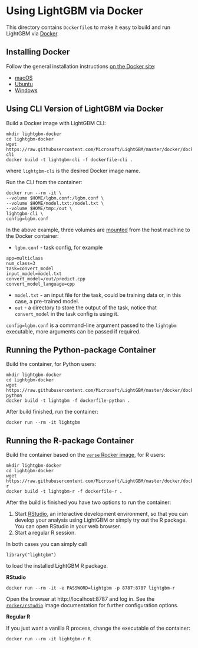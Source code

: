﻿# Using LightGBM via Docker

This directory contains `Dockerfile`s to make it easy to build and run LightGBM via [Docker](https://www.docker.com/).

## Installing Docker

Follow the general installation instructions [on the Docker site](https://docs.docker.com/install/):

* [macOS](https://docs.docker.com/docker-for-mac/install/)
* [Ubuntu](https://docs.docker.com/install/linux/docker-ce/ubuntu/)
* [Windows](https://docs.docker.com/docker-for-windows/install/)

## Using CLI Version of LightGBM via Docker

Build a Docker image with LightGBM CLI:

```
mkdir lightgbm-docker
cd lightgbm-docker
wget https://raw.githubusercontent.com/Microsoft/LightGBM/master/docker/dockerfile-cli
docker build -t lightgbm-cli -f dockerfile-cli .
```

where `lightgbm-cli` is the desired Docker image name.

Run the CLI from the container:

```
docker run --rm -it \
--volume $HOME/lgbm.conf:/lgbm.conf \
--volume $HOME/model.txt:/model.txt \
--volume $HOME/tmp:/out \
lightgbm-cli \
config=lgbm.conf
```

In the above example, three volumes are [mounted](https://docs.docker.com/engine/reference/commandline/run/#mount-volume--v---read-only)
from the host machine to the Docker container:

* `lgbm.conf` - task config, for example

```
app=multiclass
num_class=3
task=convert_model
input_model=model.txt
convert_model=/out/predict.cpp
convert_model_language=cpp
```

* `model.txt` - an input file for the task, could be training data or, in this case, a pre-trained model.
* `out` - a directory to store the output of the task, notice that `convert_model` in the task config is using it.

`config=lgbm.conf` is a command-line argument passed to the `lightgbm` executable, more arguments can be passed if required.

## Running the Python-package Сontainer

Build the container, for Python users:

```
mkdir lightgbm-docker
cd lightgbm-docker
wget https://raw.githubusercontent.com/Microsoft/LightGBM/master/docker/dockerfile-python
docker build -t lightgbm -f dockerfile-python .
```

After build finished, run the container:

```
docker run --rm -it lightgbm
```

## Running the R-package Сontainer

Build the container based on the [`verse` Rocker image](https://www.rocker-project.org/images/), for R users:

```
mkdir lightgbm-docker
cd lightgbm-docker
wget https://raw.githubusercontent.com/Microsoft/LightGBM/master/docker/dockerfile-r
docker build -t lightgbm-r -f dockerfile-r .
```

After the build is finished you have two options to run the container:

1. Start [RStudio](https://www.rstudio.com/products/rstudio/), an interactive development environment, so that you can develop your analysis using LightGBM or simply try out the R package. You can open RStudio in your web browser.
2. Start a regular R session.

In both cases you can simply call

```
library("lightgbm")
```

to load the installed LightGBM R package.

**RStudio**

```
docker run --rm -it -e PASSWORD=lightgbm -p 8787:8787 lightgbm-r
```

Open the browser at http://localhost:8787 and log in.
See the [`rocker/rstudio`](https://hub.docker.com/r/rocker/rstudio) image documentation for further configuration options.

**Regular R**

If you just want a vanilla R process, change the executable of the container:

```
docker run --rm -it lightgbm-r R
```
